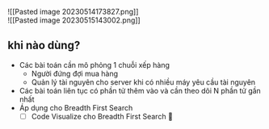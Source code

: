 ![[Pasted image 20230514173827.png]]  
![[Pasted image 20230515143002.png]]
## khi nào dùng?
- Các bài toán cần mô phỏng 1 chuỗi xếp hàng
	- Người đứng đợi mua hàng
	- Quản lý tài nguyên cho server khi có nhiều máy yêu cầu tài nguyên
- Các bài toán liên tục có phần tử thêm vào và cần theo dõi N phần tử gần nhất
- Áp dụng cho Breadth First Search
	- [ ] Code Visualize cho Breadth First Search 🔽